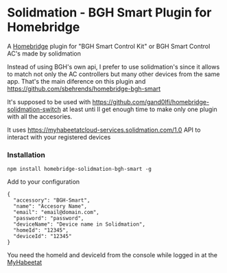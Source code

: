 # Solidmation - BGH Smart Plugin for Homebridge

A [Homebridge](https://github.com/nfarina/homebridge) plugin for "BGH Smart Control Kit" or BGH Smart Control AC's made by solidmation

Instead of using BGH's own api, I prefer to use solidmation's since it allows to match not only the AC controllers but many other devices from the same app. That's the main diference on this plugin and https://github.com/sbehrends/homebridge-bgh-smart

It's supposed to be used with https://github.com/gand0lfi/homebridge-solidmation-switch at least unti lI get enough time to make only one plugin with all the accesories.

It uses https://myhabeetatcloud-services.solidmation.com/1.0 API to interact with your registered devices

### Installation

```
npm install homebridge-solidmation-bgh-smart -g
```

Add to your configuration

```
{
  "accessory": "BGH-Smart",
  "name": "Accesory Name",
  "email": "email@domain.com",
  "password": "password",
  "deviceName": "Device name in Solidmation",
  "homeId": "12345",
  "deviceId": "12345"
}
```

You need the homeId and deviceId from the console while logged in at the [MyHabeetat](https://myhabeetat.solidmation.com/Panel.aspx) 

